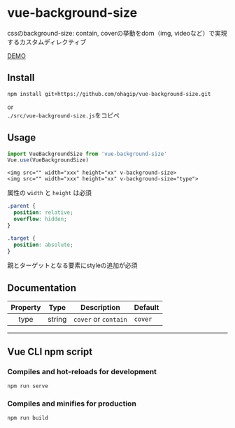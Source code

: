 # vue-background-size  
cssのbackground-size: contain, coverの挙動をdom（img, videoなど）で実現するカスタムディレクティブ

[DEMO](https://ohagip.github.io/vue-background-size/)

## Install
```
npm install git+https://github.com/ohagip/vue-background-size.git
```
or  
`./src/vue-background-size.js`をコピペ

## Usage
```js
import VueBackgroundSize from 'vue-background-size'
Vue.use(VueBackgroundSize)
```

```vue
<img src="" width="xxx" height="xx" v-background-size>
<img src="" width="xxx" height="xx" v-background-size="type">
```
属性の `width` と `height` は必須 

```css
.parent {
  position: relative;
  overflow: hidden;
}

.target {
  position: absolute;
}
```
親とターゲットとなる要素にstyleの追加が必須

## Documentation
| Property | Type | Description | Default |
|:--------:|:----:|-------------|---------|
| type | string | `cover` or `contain` | `cover` |

---
## Vue CLI npm script

### Compiles and hot-reloads for development
```
npm run serve
```

### Compiles and minifies for production
```
npm run build
```